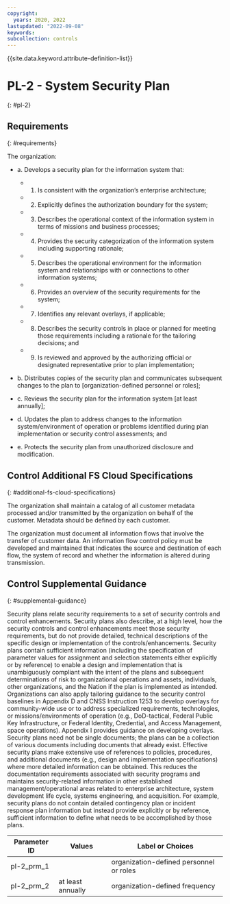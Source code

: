 ```yaml
---
copyright:
  years: 2020, 2022
lastupdated: "2022-09-08"
keywords: 
subcollection: controls
---
```


{{site.data.keyword.attribute-definition-list}}

# PL-2 - System Security Plan
{: #pl-2}

## Requirements
{: #requirements}

The organization:

- a. Develops a security plan for the information system that:

  - 1. Is consistent with the organization’s enterprise architecture;
  - 2. Explicitly defines the authorization boundary for the system;
  - 3. Describes the operational context of the information system in terms of missions and business processes;
  - 4. Provides the security categorization of the information system including supporting rationale;
  - 5. Describes the operational environment for the information system and relationships with or connections to other information systems;
  - 6. Provides an overview of the security requirements for the system;
  - 7. Identifies any relevant overlays, if applicable;
  - 8. Describes the security controls in place or planned for meeting those requirements including a rationale for the tailoring decisions; and
  - 9. Is reviewed and approved by the authorizing official or designated representative prior to plan implementation;

- b. Distributes copies of the security plan and communicates subsequent changes to the plan to [organization-defined personnel or roles];

- c. Reviews the security plan for the information system [at least annually];

- d. Updates the plan to address changes to the information system/environment of operation or problems identified during plan implementation or security control assessments; and

- e. Protects the security plan from unauthorized disclosure and modification.

## Control Additional FS Cloud Specifications
{: #additional-fs-cloud-specifications}

The organization shall maintain a catalog of all customer metadata processed and/or transmitted by the organization on behalf of the customer.  Metadata should be defined by each customer.

The organization must document all information flows that involve the transfer of customer data.  An information flow control policy must be developed and maintained that indicates the source and destination of each flow, the system of record and whether the information is altered during transmission.

## Control Supplemental Guidance
{: #supplemental-guidance}

Security plans relate security requirements to a set of security controls and control enhancements. Security plans also describe, at a high level, how the security controls and control enhancements meet those security requirements, but do not provide detailed, technical descriptions of the specific design or implementation of the controls/enhancements. Security plans contain sufficient information (including the specification of parameter values for assignment and selection statements either explicitly or by reference) to enable a design and implementation that is unambiguously compliant with the intent of the plans and subsequent determinations of risk to organizational operations and assets, individuals, other organizations, and the Nation if the plan is implemented as intended. Organizations can also apply tailoring guidance to the security control baselines in Appendix D and CNSS Instruction 1253 to develop overlays for community-wide use or to address specialized requirements, technologies, or missions/environments of operation (e.g., DoD-tactical, Federal Public Key Infrastructure, or Federal Identity, Credential, and Access Management, space operations). Appendix I provides guidance on developing overlays. Security plans need not be single documents; the plans can be a collection of various documents including documents that already exist. Effective security plans make extensive use of references to policies, procedures, and additional documents (e.g., design and implementation specifications) where more detailed information can be obtained. This reduces the documentation requirements associated with security programs and maintains security-related information in other established management/operational areas related to enterprise architecture, system development life cycle, systems engineering, and acquisition. For example, security plans do not contain detailed contingency plan or incident response plan information but instead provide explicitly or by reference, sufficient information to define what needs to be accomplished by those plans.

| Parameter ID | Values | Label or Choices |
|---|---|---|
| pl-2_prm_1 |  | organization-defined personnel or roles |
| pl-2_prm_2 | at least annually | organization-defined frequency |


